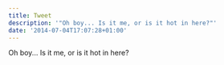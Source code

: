 ```yaml
---
title: Tweet
description: '"Oh boy... Is it me, or is it hot in here?"'
date: '2014-07-04T17:07:28+01:00'
---
```

Oh boy... Is it me, or is it hot in here?
